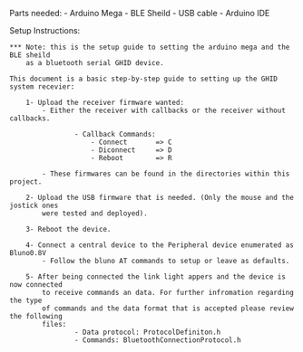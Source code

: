 
Parts needed:
	- Arduino Mega
	- BLE Sheild
	- USB cable
	- Arduino IDE
	
Setup Instructions:

	*** Note: this is the setup guide to setting the arduino mega and the BLE sheild
		as a bluetooth serial GHID device.
	
	This document is a basic step-by-step guide to setting up the GHID system recevier:
		
		1- Upload the receiver firmware wanted:
			- Either the receiver with callbacks or the receiver without callbacks.
					
					- Callback Commands:
						- Connect		=> C
						- Diconnect		=> D
						- Reboot		=> R
			
			- These firmwares can be found in the directories within this project.
			
		2- Upload the USB firmware that is needed. (Only the mouse and the jostick ones
			were tested and deployed).
			
		3- Reboot the device.
		
		4- Connect a central device to the Peripheral device enumerated as Bluno0.8V
			- Follow the bluno AT commands to setup or leave as defaults.
			
		5- After being connected the link light appers and the device is now connected 
			to receive commands an data. For further infromation regarding the type 
			of commands and the data format that is accepted please review the following
			files:
					- Data protocol: ProtocolDefiniton.h
					- Commands: BluetoothConnectionProtocol.h